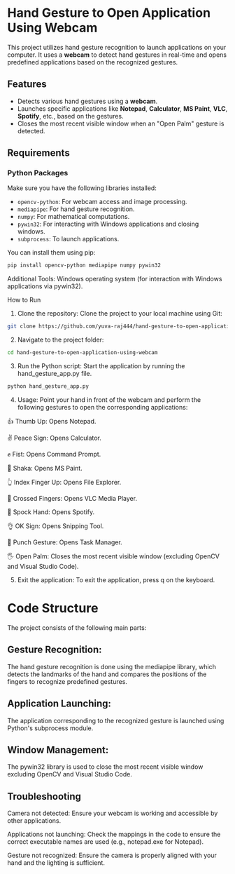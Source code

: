 # Hand Gesture to Open Application Using Webcam

This project utilizes hand gesture recognition to launch applications on your computer. It uses a **webcam** to detect hand gestures in real-time and opens predefined applications based on the recognized gestures.

## Features
- Detects various hand gestures using a **webcam**.
- Launches specific applications like **Notepad**, **Calculator**, **MS Paint**, **VLC**, **Spotify**, etc., based on the gestures.
- Closes the most recent visible window when an "Open Palm" gesture is detected.

## Requirements

### Python Packages
Make sure you have the following libraries installed:
- `opencv-python`: For webcam access and image processing.
- `mediapipe`: For hand gesture recognition.
- `numpy`: For mathematical computations.
- `pywin32`: For interacting with Windows applications and closing windows.
- `subprocess`: To launch applications.

You can install them using pip:

```bash
pip install opencv-python mediapipe numpy pywin32
```
Additional Tools:
Windows operating system (for interaction with Windows applications via pywin32).

How to Run
1. Clone the repository:
Clone the project to your local machine using Git:

```bash
git clone https://github.com/yuva-raj444/hand-gesture-to-open-application-using-webcam.git
```
2. Navigate to the project folder:
```bash
cd hand-gesture-to-open-application-using-webcam
```
3. Run the Python script:
Start the application by running the hand_gesture_app.py file.
```bash
python hand_gesture_app.py

```
4. Usage:
Point your hand in front of the webcam and perform the following gestures to open the corresponding applications:

👍 Thumb Up: Opens Notepad.

✌ Peace Sign: Opens Calculator.

✊ Fist: Opens Command Prompt.

🤙 Shaka: Opens MS Paint.

👆 Index Finger Up: Opens File Explorer.

🤞 Crossed Fingers: Opens VLC Media Player.

🖖 Spock Hand: Opens Spotify.

👌 OK Sign: Opens Snipping Tool.

🤜 Punch Gesture: Opens Task Manager.

🖐️ Open Palm: Closes the most recent visible window (excluding OpenCV and Visual Studio Code).

5. Exit the application:
To exit the application, press q on the keyboard.

# Code Structure

The project consists of the following main parts:

## Gesture Recognition:

The hand gesture recognition is done using the mediapipe library, which detects the landmarks of the hand and compares the positions of the fingers to recognize predefined gestures.

## Application Launching:

The application corresponding to the recognized gesture is launched using Python's subprocess module.

## Window Management:

The pywin32 library is used to close the most recent visible window excluding OpenCV and Visual Studio Code.

## Troubleshooting
Camera not detected: Ensure your webcam is working and accessible by other applications.

Applications not launching: Check the mappings in the code to ensure the correct executable names are used (e.g., notepad.exe for Notepad).

Gesture not recognized: Ensure the camera is properly aligned with your hand and the lighting is sufficient.
